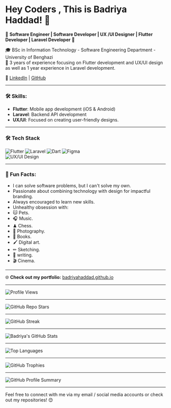 # Hey Coders , This is Badriya Haddad! 👋
        
🌟 **Software Engineer | Software Developer | UX /UI Designer | Flutter Developer | Laravel Developer** 🌟
 
🎓 BSc in Information Technology - Software Engineering Department - University of Benghazi  
💼 3 years of experience focusing on Flutter development and UX/UI design as well as 1 year experience in Laravel development.  

🔗 [LinkedIn](https://www.linkedin.com/in/badriya-haddad-b2207323a) | [GitHub](https://github.com/badriyahaddad)

---
 
### 🛠 Skills:
- **Flutter**: Mobile app development (iOS & Android)
- **Laravel**: Backend API development
- **UX/UI**: Focused on creating user-friendly designs.
 
---

### 🛠 Tech Stack
![Flutter](https://img.shields.io/badge/Flutter-%2302569B.svg?logo=Flutter&logoColor=white)
![Laravel](https://img.shields.io/badge/Laravel-%23FF2D20.svg?logo=laravel&logoColor=white)
![Dart](https://img.shields.io/badge/Dart-%230175C2.svg?logo=dart&logoColor=white)
![Figma](https://img.shields.io/badge/Figma-%23F24E1E.svg?logo=figma&logoColor=white)  
![UX/UI Design](https://img.shields.io/badge/UX%2FUI%20Design-%23000000.svg?logo=uxdesign&logoColor=white)

---

### 📌 Fun Facts:
- I can solve software problems, but I can't solve my own.
- Passionate about combining technology with design for impactful branding.
- Always encouraged to learn new skills.
- Unhealthy obsession with:
- 🐱 Pets. 
- 🎧 Music.
- ♟ Chess.
- 📸 Photography.
- 📖 Books.
- 🖌 Digital art.
- ✏ Sketching.
- 📜 writing.
- 🎬 Cinema.
---

🌐 **Check out my portfolio:** [badriyahaddad.github.io](https://badriyahaddad.github.io/)

---

![Profile Views](https://komarev.com/ghpvc/?username=badriyahaddad&color=blue)

---

![GitHub Repo Stars](https://img.shields.io/github/stars/badriyahaddad?style=social)

---

![GitHub Streak](https://github-readme-streak-stats.herokuapp.com?user=badriyahaddad&theme=dark)

---

![Badriya's GitHub Stats](https://github-readme-stats.vercel.app/api?username=badriyahaddad&show_icons=true&theme=dark)

---

![Top Languages](https://github-readme-stats.vercel.app/api/top-langs/?username=badriyahaddad&layout=compact&theme=dark)

---

![GitHub Trophies](https://github-profile-trophy.vercel.app/?username=badriyahaddad&theme=darkhub)
 
---

![GitHub Profile Summary](https://github-profile-summary-cards.vercel.app/api/cards/stats?username=badriyahaddad&theme=dark)

---

Feel free to connect with me via my email / social media accounts or check out my repositories! 😊
